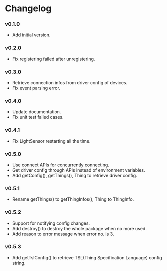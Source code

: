# Changelog

### v0.1.0
* Add initial version.

### v0.2.0
* Fix registering failed after unregistering.

### v0.3.0
* Retrieve connection infos from driver config of devices.
* Fix event parsing error.

### v0.4.0
* Update documentation.
* Fix unit test failed cases.

### v0.4.1
* Fix LightSensor restarting all the time.

### v0.5.0
* Use connect APIs for concurrently connecting.
* Get driver config through APIs instead of environment variables.
* Add getConfig(), getThings(), Thing to retrieve driver config.

### v0.5.1
* Rename getThings() to getThingInfos(), Thing to ThingInfo.

### v0.5.2
* Support for notifying config changes.
* Add destroy() to destroy the whole package when no more used.
* Add reason to error message when error no. is 3.

### v0.5.3
* Add getTslConfig() to retrieve TSL(Thing Specification Language) config string.

